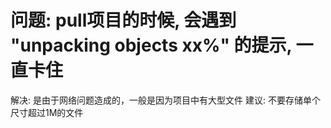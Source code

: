 # 问题: pull项目的时候, 会遇到 "unpacking objects xx%" 的提示, 一直卡住
解决: 是由于网络问题造成的，一般是因为项目中有大型文件
建议: 不要存储单个尺寸超过1M的文件 